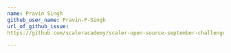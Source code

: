 ```yaml
---
name: Pravin Singh
github_user_name: Pravin-P-Singh
url_of_github_issue: 
https://github.com/scaleracademy/scaler-open-source-september-challenge/issues/282

---
```

